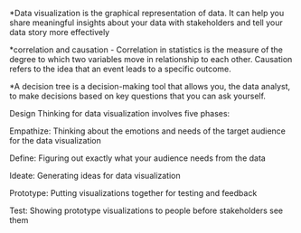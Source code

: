 
*Data visualization is the graphical representation of data. It can help you share meaningful insights about your data with stakeholders and tell your data story more effectively

*correlation and causation - Correlation in statistics is the measure of the degree to which two variables move in relationship to each other. Causation refers to the idea that an event leads to a specific outcome.

*A decision tree is a decision-making tool that allows you, the data analyst, to make decisions based on key questions that you can ask yourself.

Design Thinking for data visualization involves five phases:

Empathize: Thinking about the emotions and needs of the target audience for the data visualization 

Define: Figuring out exactly what your audience needs from the data

Ideate: Generating ideas for data visualization

Prototype: Putting visualizations together for testing and feedback

Test: Showing prototype visualizations to people before stakeholders see them